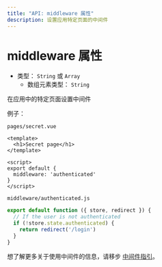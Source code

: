 ```yaml
---
title: "API: middleware 属性"
description: 设置应用特定页面的中间件
---
```


# middleware 属性

- 类型： `String` 或 `Array`
  - 数组元素类型： `String`

在应用中的特定页面设置中间件 

例子：

`pages/secret.vue` 
```vue
<template>
  <h1>Secret page</h1>
</template>

<script>
export default {
  middleware: 'authenticated'
}
</script>
```

`middleware/authenticated.js` 
```javascript
export default function ({ store, redirect }) {
  // If the user is not authenticated
  if (!store.state.authenticated) {
    return redirect('/login')
  }
}
``` 

想了解更多关于使用中间件的信息，请移步 [中间件指引](/guide/routing#中间件)。
